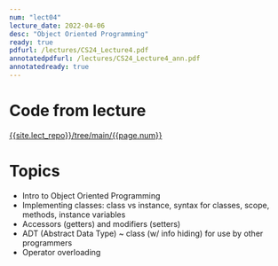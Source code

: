 ```yaml
---
num: "lect04"
lecture_date: 2022-04-06
desc: "Object Oriented Programming"
ready: true
pdfurl: /lectures/CS24_Lecture4.pdf
annotatedpdfurl: /lectures/CS24_Lecture4_ann.pdf
annotatedready: true
---
```


# Code from lecture

[{{site.lect_repo}}/tree/main/{{page.num}}]({{site.lect_repo}}/tree/main/{{page.num}})


# Topics

* Intro to Object Oriented Programming
* Implementing classes: class vs instance, syntax for classes, scope, methods, instance variables
* Accessors (getters) and modifiers (setters)
* ADT (Abstract Data Type) ~ class (w/ info hiding) for use by other programmers
* Operator overloading

